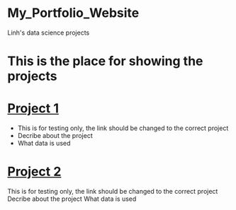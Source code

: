 # My_Portfolio_Website
Linh's data science projects
# This is the place for showing the projects


# [Project 1](https://github.com/mailinh84/house-price-prediction/blob/master/housesales.ipynb)
* This is for testing only, the link should be changed to the correct project
* Decribe about the project
* What data is used
 [](https://github.com/mailinh84/My_Portfolio_Website/blob/main/Images/Bedrooms.png)



# [Project 2](https://github.com/mailinh84/house-price-prediction/blob/master/housesales.ipynb)
This is for testing only, the link should be changed to the correct project
Decribe about the project
What data is used
[](https://github.com/mailinh84/My_Portfolio_Website/commit/0e8045b20d8a4f364f116757c88bcb39f4333d6d)

